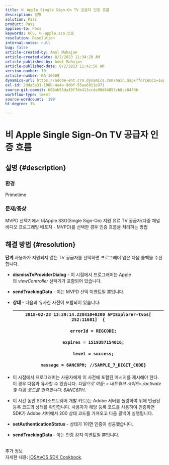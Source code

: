 ```yaml
---
title: 비 Apple Single Sign-On TV 공급자 인증 흐름
description: 설명
solution: Pass
product: Pass
applies-to: Pass
keywords: KCS, 비-apple,sso,인증
resolution: Resolution
internal-notes: null
bug: false
article-created-by: Amol Mahajan
article-created-date: 8/2/2023 11:34:28 AM
article-published-by: Amol Mahajan
article-published-date: 8/2/2023 11:42:58 AM
version-number: 10
article-number: KA-16609
dynamics-url: https://adobe-ent.crm.dynamics.com/main.aspx?forceUCI=1&pagetype=entityrecord&etn=knowledgearticle&id=3141f489-2831-ee11-bdf3-6045bd006b3d
exl-id: 2dda5a31-108b-4a4a-9d0f-55aa6911e971
source-git-commit: 680ab55da19f7de413ccda98d84857cb8cc8439b
workflow-type: tm+mt
source-wordcount: '199'
ht-degree: 3%

---
```


# 비 Apple Single Sign-On TV 공급자 인증 흐름

## 설명 {#description}


### <b>환경</b>

Primetime



### <b>문제/증상</b>

MVPD 선택기에서 비Apple SSO(Single Sign-On) 지원 유료 TV 공급자(다중 채널 비디오 프로그래밍 배포자 - MVPD)를 선택한 경우 인증 흐름을 처리하는 방법


## 해결 방법 {#resolution}

<b>단계</b>
사용자가 지원되지 않는 TV 공급자를 선택하면 프로그래머 앱은 다음 콜백을 수신합니다.

- <b>dismissTvProviderDialog</b> - 이 시점에서 프로그래머는 Apple의 *viewController* 선택기가 포함되어 있습니다.
- <b>sendTrackingData</b> - 이는 MVPD 선택 이벤트일 뿐입니다.
- <b>상태</b> - 다음과 유사한 사전이 포함되어 있습니다.

  | `2018-02-23 13:29:14.228410+0200 APIExplorer-tvos[ 252:11681]  {`<br><br>`    errorId = REGCODE;`<br><br>`    expires = 1519387154016;`<br><br>`    level = success;`<br><br>`    message = 6ANC6PH; //SAMPLE_7_DIGIT_CODE}` |
  | --- |


- 이 시점에서 프로그래머는 사용자에게 이 사전에 포함된 메시지를 제시해야 한다. 이 경우 다음과 유사할 수 있습니다. *다음으로 이동: `<` 네트워크 사이트`>` /activate 및 다음 코드를 입력합니다. 6ANC6PH*.
- 이 시간 동안 SDK(소프트웨어 개발 키트)는 Adobe 서버를 폴링하여 위에 언급된 등록 코드의 상태를 확인합니다. 사용자가 해당 등록 코드를 사용하여 인증하면 SDK가 Adobe 서버에서 200 상태 코드를 가져오고 다음 콜백이 실행됩니다.


- <b>setAuthenticationStatus</b> - 상태가 1이면 인증이 성공했습니다.


- <b>sendTrackingData </b>- 이는 인증 감지 이벤트일 뿐입니다.

<br>추가 정보<br>
자세한 내용: [iOS/tvOS SDK Cookbook](https://experienceleague.adobe.com/docs/primetime/authentication/programmer-integration-guide/accessenabler-sdk/ios-sdk/iostvos-sdk-cookbook.html?lang=en#create_dev).
